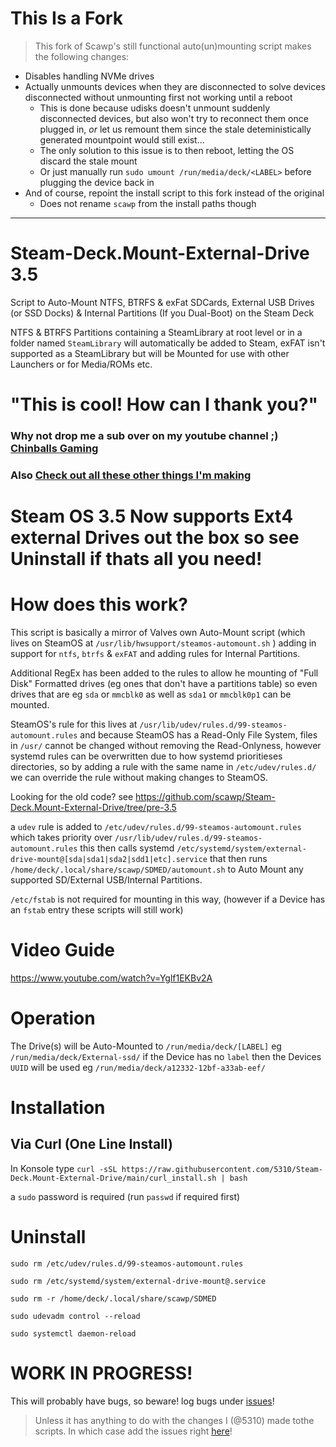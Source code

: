 # This Is a Fork

> This fork of Scawp's still functional auto(un)mounting script makes the following changes:

- Disables handling NVMe drives
- Actually unmounts devices when they are disconnected to solve devices disconnected without unmounting first not working until a reboot
  - This is done because udisks doesn't unmount suddenly disconnected devices, but also won't try to reconnect them once plugged in, _or_ let us remount them since the stale deteministically generated mountpoint would still exist...
  - The only solution to this issue is to then reboot, letting the OS discard the stale mount
  - Or just manually run `sudo umount /run/media/deck/<LABEL>` before plugging the device back in
- And of course, repoint the install script to this fork instead of the original
  - Does not rename `scawp` from the install paths though

---

# Steam-Deck.Mount-External-Drive 3.5
Script to Auto-Mount NTFS, BTRFS & exFat SDCards, External USB Drives (or SSD Docks) & Internal Partitions (If you Dual-Boot) on the Steam Deck

NTFS & BTRFS Partitions containing a SteamLibrary at root level or in a folder named `SteamLibrary` will automatically be added to Steam, exFAT isn't supported as a SteamLibrary but will be Mounted for use with other Launchers or for Media/ROMs etc.

# "This is cool! How can I thank you?"
### Why not drop me a sub over on my youtube channel ;) [Chinballs Gaming](https://www.youtube.com/chinballsTV?sub_confirmation=1)

### Also [Check out all these other things I'm making](https://github.com/scawp/Steam-Deck.Tools-List)


# Steam OS 3.5 Now supports Ext4 external Drives out the box so see **Uninstall** if thats all you need!

# How does this work?

This script is basically a mirror of Valves own Auto-Mount script (which lives on SteamOS at `/usr/lib/hwsupport/steamos-automount.sh` ) adding in support for `ntfs`, `btrfs` & `exFAT` and adding rules for Internal Partitions.

Additional RegEx has been added to the rules to allow he mounting of "Full Disk" Formatted drives (eg ones that don't have a partitions table) so even drives that are eg `sda` or `mmcblk0` as well as `sda1` or `mmcblk0p1` can be mounted.

SteamOS's rule for this lives at `/usr/lib/udev/rules.d/99-steamos-automount.rules` and because SteamOS has a Read-Only File System, files in `/usr/` cannot be changed without removing the Read-Onlyness, however systemd rules can be overwritten due to how systemd prioritieses directories, so by adding a rule with the same name in `/etc/udev/rules.d/` we can override the rule without making changes to SteamOS.

Looking for the old code? see https://github.com/scawp/Steam-Deck.Mount-External-Drive/tree/pre-3.5

a `udev` rule is added to `/etc/udev/rules.d/99-steamos-automount.rules` which takes priority over `/usr/lib/udev/rules.d/99-steamos-automount.rules` 
this then calls systemd `/etc/systemd/system/external-drive-mount@[sda|sda1|sda2|sdd1|etc].service`
that then runs `/home/deck/.local/share/scawp/SDMED/automount.sh` to Auto Mount any supported SD/External USB/Internal Partitions.

`/etc/fstab` is not required for mounting in this way, (however if a Device has an `fstab` entry these scripts will still work)

# Video Guide

https://www.youtube.com/watch?v=Yglf1EKBv2A

# Operation

The Drive(s) will be Auto-Mounted to `/run/media/deck/[LABEL]` eg `/run/media/deck/External-ssd/` if the Device has no `label` then the Devices `UUID` will be used eg `/run/media/deck/a12332-12bf-a33ab-eef/`

# Installation

## Via Curl (One Line Install)

In Konsole type `curl -sSL https://raw.githubusercontent.com/5310/Steam-Deck.Mount-External-Drive/main/curl_install.sh | bash`

a `sudo` password is required (run `passwd` if required first)

# Uninstall

`sudo rm /etc/udev/rules.d/99-steamos-automount.rules`

`sudo rm /etc/systemd/system/external-drive-mount@.service`

`sudo rm -r /home/deck/.local/share/scawp/SDMED`

`sudo udevadm control --reload`

`sudo systemctl daemon-reload`

# WORK IN PROGRESS!

This will probably have bugs, so beware! log bugs under [issues](https://github.com/scawp/Steam-Deck.Mount-External-Drive/issues)! 

> Unless it has anything to do with the changes I (@5310) made tothe scripts. In which case add the issues right [here](https://github.com/5310/Steam-Deck.Mount-External-Drive/issues)!
